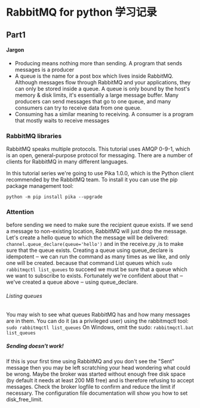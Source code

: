 # RabbitMQ for python 学习记录

## Part1
#### Jargon
* Producing means nothing more than sending. A program that sends messages is a producer
* A queue is the name for a post box which lives inside RabbitMQ. Although messages flow through RabbitMQ and your applications, they can only be stored inside a queue. A queue is only bound by the host's memory & disk limits, it's essentially a large message buffer. Many producers can send messages that go to one queue, and many consumers can try to receive data from one queue.
* Consuming has a similar meaning to receiving. A consumer is a program that mostly waits to receive messages

### RabbitMQ libraries
RabbitMQ speaks multiple protocols. This tutorial uses AMQP 0-9-1, which is an open, general-purpose protocol for messaging. 
There are a number of clients for RabbitMQ in many different languages. 

In this tutorial series we're going to use Pika 1.0.0, which is the Python client recommended by the RabbitMQ team. To install it you can use the pip package management tool:

`python -m pip install pika --upgrade`

### Attention
before sending we need to make sure the recipient queue exists. 
If we send a message to non-existing location, RabbitMQ will just drop the message. 
Let's create a hello queue to which the message will be delivered:
`channel.queue_declare(queue='hello')`
and in the receive.py ,is to make sure that the queue exists. 
Creating a queue using queue_declare is idempotent ‒ we can run the command as many times as we like, and only one will be created.
because that command List queues which `sudo rabbitmqctl list_queues` to succeed 
we must be sure that a queue which we want to subscribe to exists. 
Fortunately we're confident about that ‒ we've created a queue above ‒ using queue_declare.
###### Listing queues
You may wish to see what queues RabbitMQ has and how many messages are in them.
You can do it (as a privileged user) using the rabbitmqctl tool:
`sudo rabbitmqctl list_queues`
On Windows, omit the sudo:
`rabbitmqctl.bat list_queues`
##### Sending doesn't work!
If this is your first time using RabbitMQ and you don't see the "Sent" message 
then you may be left scratching your head wondering what could be wrong. 
Maybe the broker was started without enough free disk space (by default it needs at least 200 MB free) and is therefore refusing to accept messages. 
Check the broker logfile to confirm and reduce the limit if necessary. 
The configuration file documentation will show you how to set disk_free_limit.




